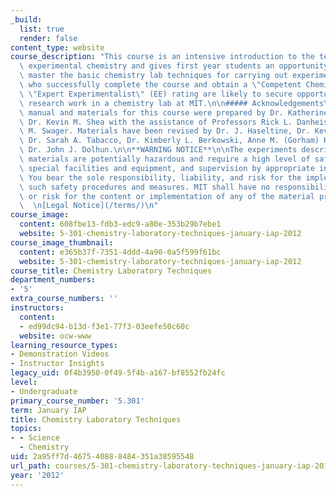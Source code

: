 ```yaml
---
_build:
  list: true
  render: false
content_type: website
course_description: "This course is an intensive introduction to the techniques of\
  \ experimental chemistry and gives first year students an opportunity to learn and\
  \ master the basic chemistry lab techniques for carrying out experiments. Students\
  \ who successfully complete the course and obtain a \"Competent Chemist\" (CC) or\
  \ \"Expert Experimentalist\" (EE) rating are likely to secure opportunities for\
  \ research work in a chemistry lab at MIT.\n\n##### Acknowledgements\n\nThe laboratory\
  \ manual and materials for this course were prepared by Dr. Katherine J. Franz and\
  \ Dr. Kevin M. Shea with the assistance of Professors Rick L. Danheiser and Timothy\
  \ M. Swager. Materials have been revised by Dr. J. Haseltine, Dr. Kevin M. Shea,\
  \ Dr. Sarah A. Tabacco, Dr. Kimberly L. Berkowski, Anne M. (Gorham) Rachupka, and\
  \ Dr. John J. Dolhun.\n\n**WARNING NOTICE**\n\nThe experiments described in these\
  \ materials are potentially hazardous and require a high level of safety training,\
  \ special facilities and equipment, and supervision by appropriate individuals.\
  \ You bear the sole responsibility, liability, and risk for the implementation of\
  \ such safety procedures and measures. MIT shall have no responsibility, liability,\
  \ or risk for the content or implementation of any of the material presented.  \n\
  \  \n[Legal Notice](/terms/)\n"
course_image:
  content: 608fbe13-fdb3-edc9-a80e-353b29b7ebe1
  website: 5-301-chemistry-laboratory-techniques-january-iap-2012
course_image_thumbnail:
  content: e365b37f-7351-4ddd-4a90-0a5f599f61bc
  website: 5-301-chemistry-laboratory-techniques-january-iap-2012
course_title: Chemistry Laboratory Techniques
department_numbers:
- '5'
extra_course_numbers: ''
instructors:
  content:
  - ed99dc94-b13d-f3e1-77f3-03eefe50c60c
  website: ocw-www
learning_resource_types:
- Demonstration Videos
- Instructor Insights
legacy_uid: 0f4b3950-0f49-5f4b-a167-bf8552fb24fc
level:
- Undergraduate
primary_course_number: '5.301'
term: January IAP
title: Chemistry Laboratory Techniques
topics:
- - Science
  - Chemistry
uid: 2a95ff7d-4675-4088-8484-351a38595548
url_path: courses/5-301-chemistry-laboratory-techniques-january-iap-2012
year: '2012'
---
```

